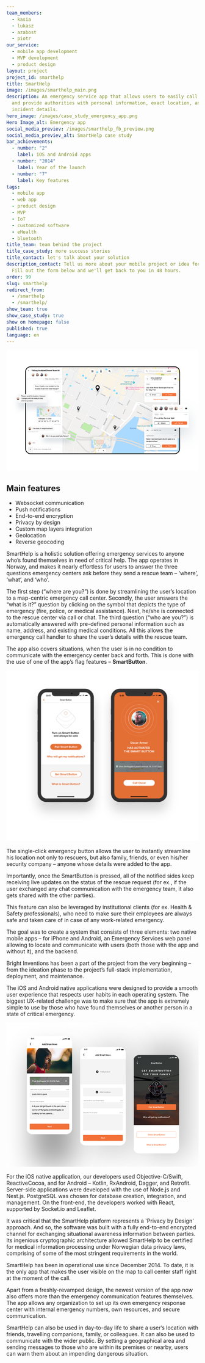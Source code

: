 ```yaml
---
team_members:
  - kasia
  - lukasz
  - azabost
  - piotr
our_service:
  - mobile app development
  - MVP development
  - product design
layout: project
project_id: smarthelp
title: SmartHelp
image: /images/smarthelp_main.png
description: An emergency service app that allows users to easily call for help
  and provide authorities with personal information, exact location, and
  incident details.
hero_image: /images/case_study_emergency_app.png
Hero Image_alt: Emergency app
social_media_previev: /images/smarthelp_fb_preview.png
social_media_previev_alt: SmartHelp case study
bar_achievements:
  - number: "2"
    label: iOS and Android apps
  - number: "2014"
    label: Year of the launch
  - number: "7"
    label: Key features
tags:
  - mobile app
  - web app
  - product design
  - MVP
  - IoT
  - customized software
  - eHealth
  - bluetooth
title_team: team behind the project
title_case_study: more success stories
title_contact: let's talk about your solution
description_contact: Tell us more about your mobile project or idea for an app.
  Fill out the form below and we'll get back to you in 48 hours.
order: 99
slug: smarthelp
redirect_from:
  - /smarthelp
  - /smarthelp/
show_team: true
show_case_study: true
show on homepage: false
published: true
language: en
---
```

<div class="image"><img src="/images/smarthelp.png" alt="Emergency app" title="Emergency app"  /> </div>

## Main features

* Websocket communication
* Push notifications
* End-to-end encryption
* Privacy by design
* Custom map layers integration
* Geolocation
* Reverse geocoding

<TitleWithIcon sectionTitle='about the project' titleIcon='/images/three_flags.svg' titleIconAlt='bright' />

SmartHelp is a holistic solution offering emergency services to anyone who’s found themselves in need of critical help. The app operates in Norway, and makes it nearly effortless for users to answer the three questions emergency centers ask before they send a rescue team – ‘where’, ‘what’, and ‘who’.

The first step (“where are you?”) is done by streamlining the user’s location to a map-centric emergency call center. Secondly, the user answers the “what is it?” question by clicking on the symbol that depicts the type of emergency (fire, police, or medical assistance). Next, he/she is connected to the rescue center via call or chat. The third question (“who are you?”) is automatically answered with pre-defined personal information such as name, address, and existing medical conditions. All this allows the emergency call handler to share the user’s details with the rescue team.

The app also covers situations, when the user is in no condition to communicate with the emergency center back and forth. This is done with the use of one of the app’s flag features – **SmartButton**.

<AnchorLink href='#contactForm' text='let’s talk about your project'/>

![An emergency service app ](/images/smarthelp_screens1and2.png)

The single-click emergency button allows the user to instantly streamline his location not only to rescuers, but also family, friends, or even his/her security company – anyone whose details were added to the app.

Importantly, once the SmartButton is pressed, all of the notified sides keep receiving live updates on the status of the rescue request (for ex., if the user exchanged any chat communication with the emergency team, it also gets shared with the other parties).

This feature can also be leveraged by institutional clients (for ex. Health & Safety professionals), who need to make sure their employees are always safe and taken care of in case of any work-related emergency.

<TitleWithIcon sectionTitle='goal' titleIcon='/images/flag.svg' titleIconAlt='bright' />

The goal was to create a system that consists of three elements: two native mobile apps – for iPhone and Android, an Emergency Services web panel allowing to locate and communicate with users (both those with the app and without it), and the backend.

<TitleWithIcon sectionTitle='development process' titleIcon='/images/gearwheel.svg' titleIconAlt='bright' />

Bright Inventions has been a part of the project from the very beginning – from the ideation phase to the project’s full-stack implementation, deployment, and maintenance.

The iOS and Android native applications were designed to provide a smooth user experience that respects user habits in each operating system. The biggest UX-related challenge was to make sure that the app is extremely simple to use by those who have found themselves or another person in a state of critical emergency.

![An emergency service app ](/images/amarthelp33_700.jpg)

For the iOS native application, our developers used Objective-C/Swift, ReactiveCocoa, and for Android – Kotlin, RxAndroid, Dagger, and Retrofit. Server-side applications were developed with the use of Node.js and Nest.js. PostgreSQL was chosen for database creation, integration, and management. On the front-end, the developers worked with React, supported by Socket.io and Leaflet.

It was critical that the SmartHelp platform represents a 'Privacy by Design' approach. And so, the software was built with a fully end-to-end encrypted channel for exchanging situational awareness information between parties. Its ingenious cryptographic architecture allowed SmartHelp to be certified for medical information processing under Norwegian data privacy laws, comprising of some of the most stringent requirements in the world.

<AnchorLink href='#contactForm' text='let’s talk about your project'/>

<TitleWithIcon sectionTitle='result' titleIcon='/images/results_icon_title_small.png' titleIconAlt='Result' />

SmartHelp has been in operational use since December 2014. To date, it is the only app that makes the user visible on the map to call center staff right at the moment of the call.

Apart from a freshly-revamped design, the newest version of the app now also offers more than the emergency communication features themselves. The app allows any organization to set up its own emergency response center with internal emergency numbers, own resources, and secure communication.

SmartHelp can also be used in day-to-day life to share a user’s location with friends, travelling companions, family, or colleagues. It can also be used to communicate with the wider public. By setting a geographical area and sending messages to those who are within its premises or nearby, users can warn them about an impending dangerous situation.
